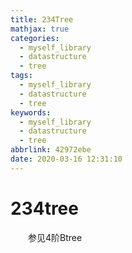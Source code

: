 ```yaml
---
title: 234Tree
mathjax: true
categories:
  - myself_library
  - datastructure
  - tree
tags:
  - myself_library
  - datastructure
  - tree
keywords:
  - myself_library
  - datastructure
  - tree
abbrlink: 42972ebe
date: 2020-03-16 12:31:10
---
```


# 234tree
&emsp;&emsp;参见4阶Btree

